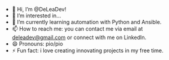 - 👋 Hi, I’m @DeLeaDev!
- 👀 I’m interested in...
- 🌱 I’m currently learning automation with Python and Ansible.
- 📫 How to reach me: you can contact me via email at deleadev@gmail.com or connect with me on LinkedIn.
- 😄 Pronouns: pio/pio
- ⚡ Fun fact: i love creating innovating projects in my free time.

<!---
DeLeaDev/DeLeaDev is a ✨ special ✨ repository because its `README.md` (this file) appears on your GitHub profile.
You can click the Preview link to take a look at your changes.
--->
